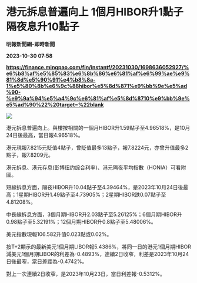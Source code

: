 # 港元拆息普遍向上 1個月HIBOR升1點子 隔夜息升10點子
**明報新聞網-即時新聞**

**2023-10-30 07:58**

**https://finance.mingpao.com/fin/instantf/20231030/1698636052927/%e6%b8%af%e5%85%83%e6%8b%86%e6%81%af%e6%99%ae%e9%81%8d%e5%90%91%e4%b8%8a-1%e5%80%8b%e6%9c%88hibor%e5%8d%871%e9%bb%9e%e5%ad%90-%e9%9a%94%e5%a4%9c%e6%81%af%e5%8d%8710%e9%bb%9e%e5%ad%90%22%20target=%22blank**

![](https://fs.mingpao.com/fin/20231030/s00010/f1f83f02948c27621d97af4a968232e4.jpg)

港元拆息普遍向上。與樓按相關的一個月HIBOR升1.59點子至4.96518%，是10月24日後最高，當日報4.96518%。

港元現報7.8215元貶值4點子，曾貶值最多13點子，報7.8224元，亦曾升值最多2點子，報7.8209元。

港元拆息、港元存息(彭博纽约综合利率)、港元隔夜平均指數（HONIA）可看附圖。

短線拆息方面，隔夜HIBOR升10.04點子至4.39464%，是2023年10月24日後最高；1星期HIBOR升1.49點子至4.73905%；2星期HIBOR跌0.07點子至4.81208%。

中長線拆息方面，3個月期HIBOR升2.03點子至5.26125%；6個月期HIBOR升0.98點子至5.32191%；12個月期HIBOR升0.8點子至5.48006%。

美元指數現報106.582升值0.023點或0.02%。

按T+2顯示的最新美元1個月期LIBOR報5.4386%，將同一日的港元1個月期HIBOR減美元1個月期LIBOR的利差為-0.4893%，連續2日收窄，利差是2023年10月24日後最窄，當日差距為-0.4742%。

對上一次連續2日收窄，是2023年10月23日，當日利差報-0.5312%。